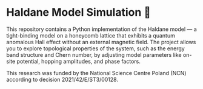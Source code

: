 # Haldane Model Simulation 🧠

This repository contains a Python implementation of the Haldane model — a tight-binding model on a honeycomb lattice that exhibits a quantum anomalous Hall effect without an external magnetic field.
The project allows you to explore topological properties of the system, such as the energy band structure and Chern number, by adjusting model parameters like on-site potential, hopping amplitudes, and phase factors.

This research was funded by the National Science Centre Poland (NCN) according to decision 2021/42/E/ST3/00128.
